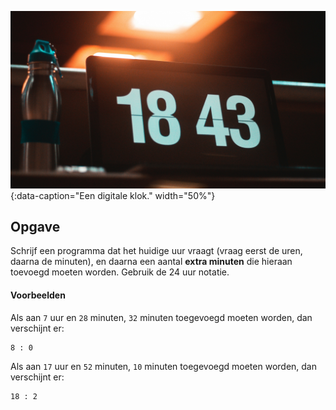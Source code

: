 
![Een digitale klok.](media/michel-andrade.jpg "Foto door Michel Andrade op Unsplash."){:data-caption="Een digitale klok." width="50%"}

## Opgave
Schrijf een programma dat het huidige uur vraagt (vraag eerst de uren, daarna de minuten), en daarna een aantal **extra minuten** die hieraan toevoegd moeten worden. Gebruik de 24 uur notatie.

#### Voorbeelden
Als aan `7` uur en `28` minuten, `32` minuten toegevoegd moeten worden, dan verschijnt er:
```
8 : 0
```

Als aan `17` uur en `52` minuten, `10` minuten toegevoegd moeten worden, dan verschijnt er:
```
18 : 2
```